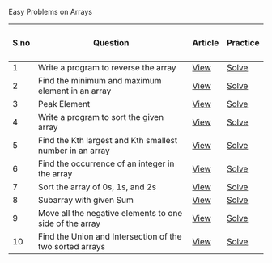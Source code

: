 Easy Problems on Arrays

<table class="GFGEditorTheme__table">
    <colgroup>
        <col>
        <col>
        <col>
        <col>
    </colgroup>
    <thead>
        <tr>
            <th class="GFGEditorTheme__tableCell GFGEditorTheme__tableCellHeader">
                <h4><span>S.no</span></h4>
            </th>
            <th class="GFGEditorTheme__tableCell GFGEditorTheme__tableCellHeader">
                <h4><span>Question</span></h4>
            </th>
            <th class="GFGEditorTheme__tableCell GFGEditorTheme__tableCellHeader">
                <h4><span>Article</span></h4>
            </th>
            <th class="GFGEditorTheme__tableCell GFGEditorTheme__tableCellHeader">
                <h4><span>Practice</span></h4>
            </th>
        </tr>
    </thead>
    <tbody>
        <tr>
            <td class="GFGEditorTheme__tableCell"><span>1</span></td>
            <td class="GFGEditorTheme__tableCell"><span>Write a program to reverse the array</span></td>
            <td class="GFGEditorTheme__tableCell"><a
                    href="https://www.geeksforgeeks.org/write-a-program-to-reverse-an-array-or-string/"><span>View</span></a>
            </td>
            <td class="GFGEditorTheme__tableCell"><a
                    href="https://www.geeksforgeeks.org/problems/java-reverse-a-string0416/1"
                    rel=""><span>Solve</span></a></td>
        </tr>
        <tr>
            <td class="GFGEditorTheme__tableCell"><span>2</span></td>
            <td class="GFGEditorTheme__tableCell"><span>Find the minimum and maximum element in an array</span></td>
            <td class="GFGEditorTheme__tableCell"><a
                    href="https://www.geeksforgeeks.org/maximum-and-minimum-in-an-array/"><span>View</span></a></td>
            <td class="GFGEditorTheme__tableCell"><a
                    href="https://www.geeksforgeeks.org/problems/find-minimum-and-maximum-element-in-an-array4428/1"><span>Solve</span></a>
            </td>
        </tr>
        <tr>
            <td class="GFGEditorTheme__tableCell"><span>3</span></td>
            <td class="GFGEditorTheme__tableCell"><span>Peak Element</span></td>
            <td class="GFGEditorTheme__tableCell"><a
                    href="https://www.geeksforgeeks.org/find-a-peak-in-a-given-array/"><span>View</span></a></td>
            <td class="GFGEditorTheme__tableCell"><a
                    href="https://www.geeksforgeeks.org/problems/peak-element/1"><span>Solve</span></a></td>
        </tr>
        <tr>
            <td class="GFGEditorTheme__tableCell"><span>4</span></td>
            <td class="GFGEditorTheme__tableCell"><span>Write a program to sort the given array</span></td>
            <td class="GFGEditorTheme__tableCell"><a
                    href="https://www.geeksforgeeks.org/sorting-algorithms/"><span>View</span></a></td>
            <td class="GFGEditorTheme__tableCell"><a
                    href="https://www.geeksforgeeks.org/problems/sort-the-array0055/1"><span>Solve</span></a></td>
        </tr>
        <tr>
            <td class="GFGEditorTheme__tableCell"><span>5</span></td>
            <td class="GFGEditorTheme__tableCell"><span>Find the Kth largest and Kth smallest number in an array</span>
            </td>
            <td class="GFGEditorTheme__tableCell"><a
                    href="https://www.geeksforgeeks.org/kth-smallestlargest-element-unsorted-array/"><span>View</span></a>
            </td>
            <td class="GFGEditorTheme__tableCell"><a
                    href="https://www.geeksforgeeks.org/problems/kth-smallest-element5635/1"><span>Solve</span></a></td>
        </tr>
        <tr>
            <td class="GFGEditorTheme__tableCell"><span>6</span></td>
            <td class="GFGEditorTheme__tableCell"><span>Find the occurrence of an integer in the array</span></td>
            <td class="GFGEditorTheme__tableCell"><a
                    href="https://www.geeksforgeeks.org/count-number-of-occurrences-or-frequency-in-a-sorted-array/"><span>View</span></a>
            </td>
            <td class="GFGEditorTheme__tableCell"><a
                    href="https://www.geeksforgeeks.org/problems/find-the-frequency/1"><span>Solve</span></a></td>
        </tr>
        <tr>
            <td class="GFGEditorTheme__tableCell"><span>7</span></td>
            <td class="GFGEditorTheme__tableCell"><span>Sort the array of 0s, 1s, and 2s</span></td>
            <td class="GFGEditorTheme__tableCell"><a
                    href="https://www.geeksforgeeks.org/sort-an-array-of-0s-1s-and-2s/"><span>View</span></a></td>
            <td class="GFGEditorTheme__tableCell"><a
                    href="https://www.geeksforgeeks.org/problems/sort-an-array-of-0s-1s-and-2s4231/1"><span>Solve</span></a>
            </td>
        </tr>
        <tr>
            <td class="GFGEditorTheme__tableCell"><span>8</span></td>
            <td class="GFGEditorTheme__tableCell"><span>Subarray with given Sum</span></td>
            <td class="GFGEditorTheme__tableCell"><a
                    href="https://www.geeksforgeeks.org/find-subarray-with-given-sum/"><span>View</span></a></td>
            <td class="GFGEditorTheme__tableCell"><a
                    href="https://www.geeksforgeeks.org/problems/subarray-with-given-sum-1587115621/1"><span>Solve</span></a>
            </td>
        </tr>
        <tr>
            <td class="GFGEditorTheme__tableCell"><span>9</span></td>
            <td class="GFGEditorTheme__tableCell"><span>Move all the negative elements to one side of the array</span>
            </td>
            <td class="GFGEditorTheme__tableCell"><a
                    href="https://www.geeksforgeeks.org/move-negative-numbers-beginning-positive-end-constant-extra-space/"><span>View</span></a>
            </td>
            <td class="GFGEditorTheme__tableCell"><a
                    href="https://www.geeksforgeeks.org/problems/move-all-negative-elements-to-end1813/1"><span>Solve</span></a>
            </td>
        </tr>
        <tr>
            <td class="GFGEditorTheme__tableCell"><span>10</span></td>
            <td class="GFGEditorTheme__tableCell"><span>Find the Union and Intersection of the two sorted arrays</span>
            </td>
            <td class="GFGEditorTheme__tableCell"><a
                    href="https://www.geeksforgeeks.org/union-and-intersection-of-two-sorted-arrays-2/"><span>View</span></a>
            </td>
            <td class="GFGEditorTheme__tableCell"><a
                    href="https://www.geeksforgeeks.org/problems/union-of-two-arrays3538/1"><span>Solve</span></a></td>
        </tr>
    </tbody>
</table>